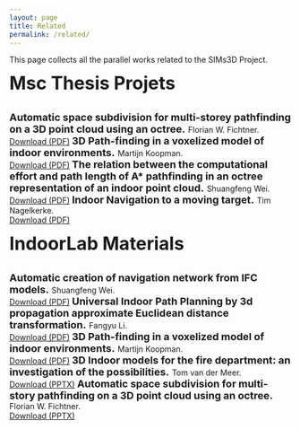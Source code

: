 ```yaml
---
layout: page
title: Related
permalink: /related/
---
```


This page collects all the parallel works related to the SIMs3D Project.

<font size="6"><b>Msc Thesis Projets</b></font>

<br>

<font size="4">
<b>Automatic space subdivision for multi-storey pathfinding on a 3D point cloud using an octree.</b>
</font>
Florian W. Fichtner.
<br><a href="files/mscproposals/FlorianWillyFichtner_GraduationPlan.pdf">Download (PDF)</a>

<font size="4">
<b>3D Path-finding in a voxelized model of indoor environments.</b>
</font>
Martijn Koopman.
<br><a href="files/mscproposals/Martijn Koopman.pdf">Download (PDF)</a>

<font size="4">
<b>The relation between the computational effort and path length of A* pathfinding in an octree representation of an indoor point cloud.</b>
</font>
Shuangfeng Wei.
<br><a href="files/mscproposals/Olivier_Rodenberg.pdf">Download (PDF)</a>

<font size="4">
<b>Indoor Navigation to a moving target.</b>
</font>
Tim Nagelkerke.
<br><a href="files/mscproposals/Tim Nagelkerke - Indoor navigation to a moving target.pdf">Download (PDF)</a>

<br>

<font size="6"><b>IndoorLab Materials</b></font>

<br>

<font size="4">
<b>Automatic creation of navigation network from IFC models.</b>
</font>
Shuangfeng Wei.
<br><a href="files/indoorlab/S.WEI-Automatic creation of navigation network from IFC models-2016.2.2Progress.pdf">Download (PDF)</a>

<font size="4">
<b>Universal Indoor Path Planning by 3d propagation approximate Euclidean distance transformation.</b>
</font>
Fangyu Li.
<br><a href="files/indoorlab/Universal Indoor Path Planning by 3d PAEDT.pdf">Download (PDF)</a>

<font size="4">
<b>3D Path-finding in a voxelized model of indoor environments.</b>
</font>
Martijn Koopman.
<br><a href="files/indoorlab/Short presenation results 2016-02-09.pdf">Download (PDF)</a>

<font size="4">
<b>3D Indoor models for the fire department: an investigation of the possibilities.</b>
</font>
Tom van der Meer.
<br><a href="files/indoorlab/Ignite 3D-indoor brandweer.pptx">Download (PPTX)</a>

<font size="4">
<b>Automatic space subdivision for multi-story pathfinding on a 3D point cloud using an octree.</b>
</font>
Florian W. Fichtner.
<br><a href="files/indoorlab/160223_Indoor3DPresentation.pptx">Download (PPTX)</a>
